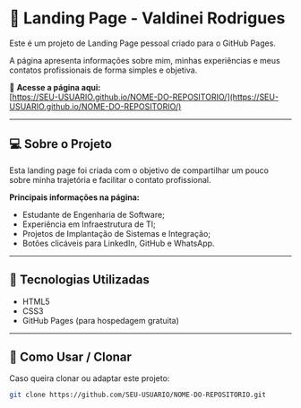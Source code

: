 # 🚀 Landing Page - Valdinei Rodrigues

Este é um projeto de Landing Page pessoal criado para o GitHub Pages.

A página apresenta informações sobre mim, minhas experiências e meus contatos profissionais de forma simples e objetiva.

🔗 **Acesse a página aqui:**  
[https://SEU-USUARIO.github.io/NOME-DO-REPOSITORIO/](https://SEU-USUARIO.github.io/NOME-DO-REPOSITORIO/)

---

## 💻 Sobre o Projeto

Esta landing page foi criada com o objetivo de compartilhar um pouco sobre minha trajetória e facilitar o contato profissional.

**Principais informações na página:**
- Estudante de Engenharia de Software;
- Experiência em Infraestrutura de TI;
- Projetos de Implantação de Sistemas e Integração;
- Botões clicáveis para LinkedIn, GitHub e WhatsApp.

---

## 🚀 Tecnologias Utilizadas
- HTML5
- CSS3
- GitHub Pages (para hospedagem gratuita)

---

## 📂 Como Usar / Clonar

Caso queira clonar ou adaptar este projeto:
```bash
git clone https://github.com/SEU-USUARIO/NOME-DO-REPOSITORIO.git
